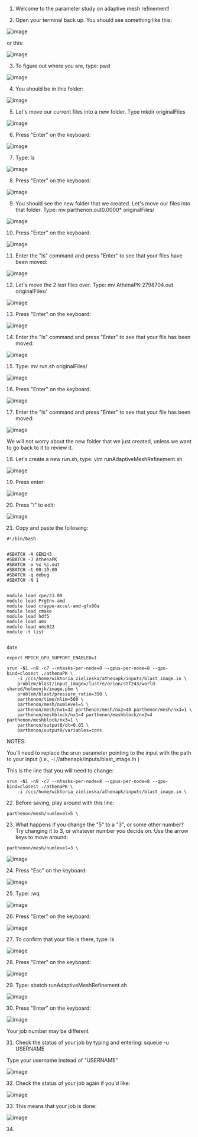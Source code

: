 1. Welcome to the parameter study on adaptive mesh refinement!

2. Open your terminal back up. You should see something like this:

![image](https://github.com/user-attachments/assets/7a4e1067-bbce-4330-ba20-01835b96fa13)

or this:

![image](https://github.com/user-attachments/assets/617830db-b6c6-4e94-ae2c-a50e6f4eb343)

3. To figure out where you are, type: pwd

![image](https://github.com/user-attachments/assets/af8fa262-744e-4086-b619-4d009a6a179e)

4. You should be in this folder:

![image](https://github.com/user-attachments/assets/4ca3bf0a-1a3a-4d0d-8efd-f84d80fb43fe)

5. Let's move our current files into a new folder. Type mkdir originalFiles

![image](https://github.com/user-attachments/assets/5e8e7ed5-8b9c-4296-baaf-4bd0ee88d426)

6. Press "Enter" on the keyboard:

![image](https://github.com/user-attachments/assets/1c5ada82-c42f-420c-8bbb-57504c0449c3)

7. Type: ls

![image](https://github.com/user-attachments/assets/818ee114-ac44-439e-ab3a-bd43907abee1)

8. Press "Enter" on the keyboard:

![image](https://github.com/user-attachments/assets/291c3c84-01f6-4421-83ba-e667985e241d)

9. You should see the new folder that we created. Let's move our files into that folder. Type: mv parthenon.out0.0000* originalFiles/

![image](https://github.com/user-attachments/assets/60976312-ea6a-48ea-8927-b92b514e2332)

10. Press "Enter" on the keyboard:

![image](https://github.com/user-attachments/assets/47e99af4-0e4f-4b82-847a-af88857faf44)

11. Enter the "ls" command and press "Enter" to see that your files have been moved:

![image](https://github.com/user-attachments/assets/b5bf183f-bc6b-47ea-9a72-5242f72c8439)

12. Let's move the 2 last files over. Type: mv AthenaPK-2798704.out originalFiles/

![image](https://github.com/user-attachments/assets/4ab00351-d630-4a86-9e06-986cd903c319)

13. Press "Enter" on the keyboard:

![image](https://github.com/user-attachments/assets/c9e297d4-5d2b-47f1-a376-b48678392115)

14. Enter the "ls" command and press "Enter" to see that your file has been moved:

![image](https://github.com/user-attachments/assets/96df0f55-d383-49e1-906e-320c4d2b310a)

15. Type: mv run.sh originalFiles/

![image](https://github.com/user-attachments/assets/81ce4f15-4afb-4d78-a685-a4d220fea341)

16. Press "Enter" on the keyboard:

![image](https://github.com/user-attachments/assets/a07e71ed-593c-4694-b2c9-520f8eabf7b5)

17. Enter the "ls" command and press "Enter" to see that your file has been moved:

![image](https://github.com/user-attachments/assets/0e0ccbf0-1253-4af5-baea-577b7f6acb77)

We will not worry about the new folder that we just created, unless we want to go back to it to review it.

18. Let's create a new run.sh, type: vim runAdaptiveMeshRefinement.sh

![image](https://github.com/user-attachments/assets/ec2fd5be-043a-4a91-8cc3-e665ad22d57d)

19. Press enter:

![image](https://github.com/user-attachments/assets/fd92143b-5afa-41da-b2fd-e7246ade5344)

20. Press "i" to edit:

![image](https://github.com/user-attachments/assets/0f86590e-c379-468a-a986-bdbd72e006c3)

21. Copy and paste the following:

```
#!/bin/bash


#SBATCH -A GEN243
#SBATCH -J AthenaPK
#SBATCH -o %x-%j.out
#SBATCH -t 00:10:00
#SBATCH -q debug
#SBATCH -N 1


module load cpe/23.09
module load PrgEnv-amd
module load craype-accel-amd-gfx90a
module load cmake
module load hdf5
module load ums
module load ums022
module -t list


date

export MPICH_GPU_SUPPORT_ENABLED=1

srun -N1 -n8 -c7 --ntasks-per-node=8 --gpus-per-node=8 --gpu-bind=closest ./athenaPK \
    -i /ccs/home/wiktoria_zielinska/athenapk/inputs/blast_image.in \
    problem/blast/input_image=/lustre/orion/stf243/world-shared/holmenjk/image.pbm \
    problem/blast/pressure_ratio=350 \
    parthenon/time/nlim=500 \
    parthenon/mesh/numlevel=5 \
    parthenon/mesh/nx1=32 parthenon/mesh/nx2=48 parthenon/mesh/nx3=1 \
    parthenon/meshblock/nx1=4 parthenon/meshblock/nx2=4 parthenon/meshblock/nx3=1 \
    parthenon/output0/dt=0.05 \
    parthenon/output0/variables=cons
```


NOTES:

You’ll need to replace the srun parameter pointing to the input with the path to your input (i.e.,  -i /<path-to-your-athenapk-folder>/athenapk/inputs/blast_image.in \)

This is the line that you will need to change: 

```
srun -N1 -n8 -c7 --ntasks-per-node=8 --gpus-per-node=8 --gpu-bind=closest ./athenaPK \
    -i /ccs/home/wiktoria_zielinska/athenapk/inputs/blast_image.in \
```

22. Before saving, play around with this line:

```
parthenon/mesh/numlevel=5 \
```

23. What happens if you change the "5" to a "3", or some other number? Try changing it to 3, or whatever number you decide on. Use the arrow keys to move around:

```
parthenon/mesh/numlevel=3 \
```    

![image](https://github.com/user-attachments/assets/f531be6f-4dfb-47d4-abca-138cfc83f0f6)

24. Press "Esc" on the keyboard:

![image](https://github.com/user-attachments/assets/0c573c29-b1bf-4367-b82f-c8fd955231b3)

25. Type: :wq

![image](https://github.com/user-attachments/assets/34051b44-a232-40c6-888d-2701f7ffcb0b)

26. Press "Enter" on the keyboard:

![image](https://github.com/user-attachments/assets/296be11f-d36d-434f-85b1-f037ddeed497)

27. To confirm that your file is there, type: ls

![image](https://github.com/user-attachments/assets/17bb169d-6148-420d-bbf4-394ea689a704)

28. Press "Enter" on the keyboard:

![image](https://github.com/user-attachments/assets/9ffca3a1-db2f-476c-8711-7907754cb316)

29. Type: sbatch runAdaptiveMeshRefinement.sh

![image](https://github.com/user-attachments/assets/1573326d-dd52-4ec1-8777-f6e71cba92e9)

30. Press "Enter" on the keyboard:

![image](https://github.com/user-attachments/assets/1247d1e7-3985-4e54-8da5-10d13728005d)

Your job number may be different

31. Check the status of your job by typing and entering: squeue -u USERNAME

Type your username instead of "USERNAME"

![image](https://github.com/user-attachments/assets/97c43706-ebb5-484b-be66-2934fe6bfc10)

32. Check the status of your job again if you'd like:

![image](https://github.com/user-attachments/assets/95189698-3013-4978-9e14-8b6ec179a52f)

33. This means that your job is done:

![image](https://github.com/user-attachments/assets/91448c62-55c2-4721-a17b-1e79d6ae2adb)

34. 


































































